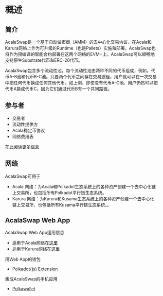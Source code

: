 # 概述

## 简介

AcalaSwap是一个基于自动做市商（AMM）的去中心化交易协议，在Acala和Karura网络上作为可升级的Runtime（也是Pallets）实施和部署。AcalaSwap也将作为预编译的智能合约部署在这两个网络的EVM+上。AcalaSwap可以顺畅地支持原生Substrate代币和ERC-20代币。&#x20;

AcalaSwap包含多个流动性池，每个流动性池由两种不同的代币组成，例如，代币A-B池和代币B-C池。只要两个代币之间存在交易途径，用户就可以在一次交易中把任何代币换成任何其他代币。如上例，即使没有代币A-C池，用户仍然可以把代币A换成代币C，因为它们通过代币B有一个共同路径。&#x20;

## 参与者&#x20;

* 交易者&#x20;
* 流动性提供方
* Acala稳定币协议&#x20;
* 网络费用表&#x20;

在此阅读[更多信息](https://app.gitbook.com/s/I60OMjSmrBgy1AoE1I84/)&#x20;

## 网络&#x20;

AcalaSwap可用于&#x20;

* Acala 网络：为Acala和Polkadot生态系统上的各种资产创建一个去中心化链上交易所，也包括所有Polkadot平行链生态系统。&#x20;
* Karura 网络：为Karura和Kusama生态系统上的各种资产创建一个去中心化链上交易所，也包括所有Kusama平行链生态系统。。&#x20;

## AcalaSwap Web App&#x20;

AcalaSwap Web App适用信息&#x20;

* 适用于Acala网络在[这里](https://apps.acala.network/swap)&#x20;
* 适用于Karura网络在[这里](https://apps.karura.network/swap)&#x20;

用Web App的钱包

* [Polkadot{js} Extension](https://polkadot.js.org/extension/)

集成AcalaSwap的手机应用&#x20;

* [Polkawallet](https://polkawallet.io)
